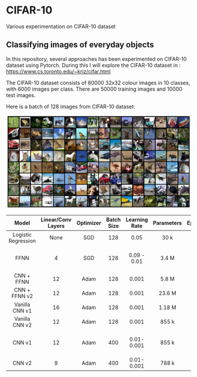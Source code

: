 # CIFAR-10
Various experimentation on CIFAR-10 dataset


## Classifying images of everyday objects
In this repository, several approaches has been experimented on CIFAR-10 dataset using Pytorch. During this I will explore the CIFAR-10 dataset in : https://www.cs.toronto.edu/~kriz/cifar.html

The CIFAR-10 dataset consists of 60000 32x32 colour images in 10 classes, with 6000 images per class. There are 50000 training images and 10000 test images.

Here is a batch of 128 images from CIFAR-10 dataset:

![Screenshot](https://github.com/nanekja/CIFAR-10/blob/master/images/cifar_10.png)



| Model | Linear/Conv Layers | Optimizer | Batch Size | Learning Rate | Parameters | Epochs | Time | Validation Accuracy |
| :---: | :---: | :---: | :---: | :---: | :---: | :---: | :---: | :---: |
| Logistic Regression | None | SGD | 128 | 0.05 | 30 k | 10 | 59.4 sec | 0.3718| 
| FFNN | 4 | SGD | 128 | 0.09 - 0.01 | 3.4 M | 40 | 4 min 40 sec | 0.5569 | 
| CNN + FFNN | 12 | Adam | 128 | 0.001 | 5.8 M | 10 | TBD | 0.7675 |
| CNN + FFNN v2 | 12 | Adam | 128 | 0.001 | 23.6 M | 20 | TBD | 0.8915 |
| Vanilla CNN v1 | 16 | Adam | 128 | 0.001 | 1.18 M | 20 | TBD | 0.722 |
| Vanilla CNN v2 | 12 | Adam | 128 | 0.001 | 855 k | 50 | 34 min | 0.8382 |
| CNN v1 | 12 | Adam | 400 | 0.01- 0.001 | 855 k | 50 | 24 min 46 sec| 0.8539 |
| CNN v2 | 9 | Adam | 400 | 0.01- 0.001 | 788 k | 50 | 20 min | 0.8658 |

